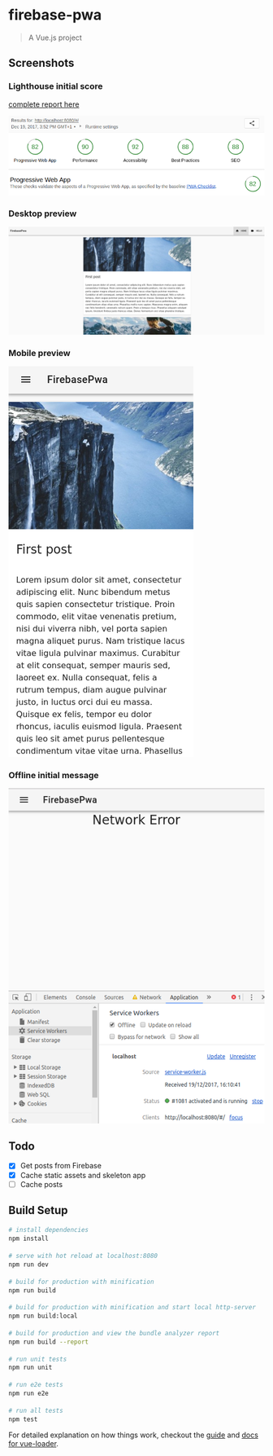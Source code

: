 # firebase-pwa

> A Vue.js project

## Screenshots

### Lighthouse initial score
[complete report here](docs/Lighthouse%20Report.pdf)

![firebase](docs/images/lighthouse.png)

### Desktop preview
![firebase](docs/images/desktop.png)

### Mobile preview
![firebase](docs/images/mobile.png)

### Offline initial message
![firebase](docs/images/offline.png)


## Todo

- [x] Get posts from Firebase
- [x] Cache static assets and skeleton app
- [ ] Cache posts

## Build Setup

``` bash
# install dependencies
npm install

# serve with hot reload at localhost:8080
npm run dev

# build for production with minification
npm run build

# build for production with minification and start local http-server
npm run build:local

# build for production and view the bundle analyzer report
npm run build --report

# run unit tests
npm run unit

# run e2e tests
npm run e2e

# run all tests
npm test
```

For detailed explanation on how things work, checkout the [guide](http://vuejs-templates.github.io/webpack/) and [docs for vue-loader](http://vuejs.github.io/vue-loader).

